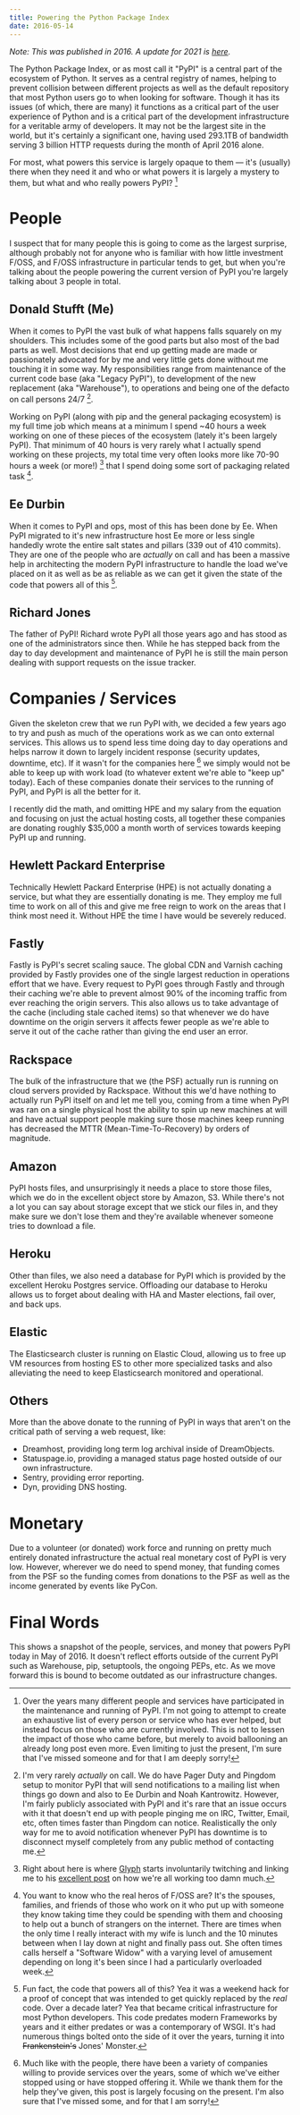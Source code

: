 ```yaml
---
title: Powering the Python Package Index
date: 2016-05-14
---
```


_Note: This was published in 2016. A update for 2021 is [here](https://dustingram.com/articles/2021/04/14/powering-the-python-package-index-in-2021/)._

The Python Package Index, or as most call it "PyPI" is a central part of the
ecosystem of Python. It serves as a central registry of names, helping to
prevent collision between different projects as well as the default repository
that most Python users go to when looking for software. Though it has its
issues (of which, there are many) it functions as a critical part of the user
experience of Python and is a critical part of the development infrastructure
for a veritable army of developers. It may not be the largest site in the
world, but it's certainly a significant one, having used 293.1TB of bandwidth
serving 3 billion HTTP requests during the month of April 2016 alone.

For most, what powers this service is largely opaque to them — it's (usually)
there when they need it and who or what powers it is largely a mystery to them,
but what and who really powers PyPI? [^1]


# People

I suspect that for many people this is going to come as the largest surprise,
although probably not for anyone who is familiar with how little investment
F/OSS, and F/OSS infrastructure in particular tends to get, but when you're
talking about the people powering the current version of PyPI you're largely
talking about 3 people in total.


## Donald Stufft (Me)

When it comes to PyPI the vast bulk of what happens falls squarely on my
shoulders. This includes some of the good parts but also most of the bad parts
as well. Most decisions that end up getting made are made or passionately
advocated for by me and very little gets done without me touching it in some
way. My responsibilities range from maintenance of the current code base (aka
"Legacy PyPI"), to development of the new replacement (aka "Warehouse"), to
operations and being one of the defacto on call persons 24/7 [^2].

Working on PyPI (along with pip and the general packaging ecosystem) is my full
time job which means at a minimum I spend ~40 hours a week working on one of
these pieces of the ecosystem (lately it's been largely PyPI). That minimum of
40 hours is very rarely what I actually spend working on these projects, my
total time very often looks more like 70-90 hours a week (or more!) [^3] that I
spend doing some sort of packaging related task [^4].


## Ee Durbin

When it comes to PyPI and ops, most of this has been done by Ee. When PyPI
migrated to it's new infrastructure host Ee more or less single handedly
wrote the entire salt states and pillars (339 out of 410 commits). They are one
of the people who are *actually* on call and has been a massive help in
architecting the modern PyPI infrastructure to handle the load we've placed on
it as well as be as reliable as we can get it given the state of the code that
powers all of this [^5].


## Richard Jones

The father of PyPI! Richard wrote PyPI all those years ago and has stood as one
of the administrators since then. While he has stepped back from the day to day
development and maintenance of PyPI he is still the main person dealing with
support requests on the issue tracker.


# Companies / Services

Given the skeleton crew that we run PyPI with, we decided a few years ago to
try and push as much of the operations work as we can onto external services.
This allows us to spend less time doing day to day operations and helps narrow
it down to largely incident response (security updates, downtime, etc). If it
wasn't for the companies here [^6] we simply would not be able to keep up with
work load (to whatever extent we're able to "keep up" today). Each of these
companies donate their services to the running of PyPI, and PyPI is all the
better for it.

I recently did the math, and omitting HPE and my salary from the equation and
focusing on just the actual hosting costs, all together these companies are
donating roughly $35,000 a month worth of services towards keeping PyPI up and
running.


## Hewlett Packard Enterprise

Technically Hewlett Packard Enterprise (HPE) is not actually donating a
service, but what they are essentially donating is me. They employ me full time
to work on all of this and give me free reign to work on the areas that I think
most need it. Without HPE the time I have would be severely reduced.


## Fastly

Fastly is PyPI's secret scaling sauce. The global CDN and Varnish caching
provided by Fastly provides one of the single largest reduction in operations
effort that we have. Every request to PyPI goes through Fastly and through
their caching we're able to prevent almost 90% of the incoming traffic from
ever reaching the origin servers. This also allows us to take advantage of the
cache (including stale cached items) so that whenever we do have downtime on
the origin servers it affects fewer people as we're able to serve it out of the
cache rather than giving the end user an error.


## Rackspace

The bulk of the infrastructure that we (the PSF) actually run is running on
cloud servers provided by Rackspace. Without this we'd have nothing to actually
run PyPI itself on and let me tell you, coming from a time when PyPI was ran on
a single physical host the ability to spin up new machines at will and have
actual support people making sure those machines keep running has decreased the
MTTR (Mean-Time-To-Recovery) by orders of magnitude.


## Amazon

PyPI hosts files, and unsurprisingly it needs a place to store those files,
which we do in the excellent object store by Amazon, S3. While there's not a
lot you can say about storage except that we stick our files in, and they make
sure we don't lose them and they're available whenever someone tries to
download a file.


## Heroku

Other than files, we also need a database for PyPI which is provided by the
excellent Heroku Postgres service. Offloading our database to Heroku allows us
to forget about dealing with HA and Master elections, fail over, and back ups.


## Elastic

The Elasticsearch cluster is running on Elastic Cloud, allowing us to free up
VM resources from hosting ES to other more specialized tasks and also
alleviating the need to keep Elasticsearch monitored and operational.


## Others

More than the above donate to the running of PyPI in ways that aren't on the
critical path of serving a web request, like:

* Dreamhost, providing long term log archival inside of DreamObjects.
* Statuspage.io, providing a managed status page hosted outside of our own
  infrastructure.
* Sentry, providing error reporting.
* Dyn, providing DNS hosting.


# Monetary

Due to a volunteer (or donated) work force and running on pretty much entirely
donated infrastructure the actual real monetary cost of PyPI is very low.
However, wherever we do need to spend money, that funding comes from the PSF
so the funding comes from donations to the PSF as well as the income generated
by events like PyCon.


# Final Words

This shows a snapshot of the people, services, and money that powers PyPI today
in May of 2016. It doesn't reflect efforts outside of the current PyPI such as
Warehouse, pip, setuptools, the ongoing PEPs, etc. As we move forward this is
bound to become outdated as our infrastructure changes.


[^1]: Over the years many different people and services have participated in
      the maintenance and running of PyPI. I'm not going to attempt to create
      an exhaustive list of every person or service who has ever helped, but
      instead focus on those who are currently involved. This is not to lessen
      the impact of those who came before, but merely to avoid ballooning an
      already long post even more. Even limiting to just the present, I'm sure
      that I've missed someone and for that I am deeply sorry!

[^2]: I'm very rarely *actually* on call. We do have Pager Duty and Pingdom
      setup to monitor PyPI that will send notifications to a mailing list when
      things go down and also to Ee Durbin and Noah Kantrowitz. However,
      I'm fairly publicly associated with PyPI and it's rare that an issue
      occurs with it that doesn't end up with people pinging me on IRC,
      Twitter, Email, etc, often times faster than Pingdom can notice.
      Realistically the only way for me to avoid notification whenever PyPI
      has downtime is to disconnect myself completely from any public method of
      contacting me.

[^3]: Right about here is where [Glyph](https://twitter.com/glyph) starts
      involuntarily twitching and linking me to his
      [excellent post](https://glyph.twistedmatrix.com/2016/01/stop-working-so-hard.html)
      on how we're all working too damn much.

[^4]: You want to know who the real heros of F/OSS are? It's the spouses,
      families, and friends of those who work on it who put up with someone
      they know taking time they could be spending with them and choosing to
      help out a bunch of strangers on the internet. There are times when the
      only time I really interact with my wife is lunch and the 10 minutes
      between when I lay down at night and finally pass out. She often times
      calls herself a "Software Widow" with a varying level of amusement
      depending on long it's been since I had a particularly overloaded week.

[^5]: Fun fact, the code that powers all of this? Yea it was a weekend hack for
      a proof of concept that was intended to get quickly replaced by the
      *real* code. Over a decade later? Yea that became critical infrastructure
      for most Python developers. This code predates modern Frameworks by years
      and it either predates or was a contemporary of WSGI. It's had numerous
      things bolted onto the side of it over the years, turning it into
      ~~Frankenstein's~~ Jones' Monster.

[^6]: Much like with the people, there have been a variety of companies willing
      to provide services over the years, some of which we've either stopped
      using or have stopped offering it. While we thank them for the help
      they've given, this post is largely focusing on the present. I'm also
      sure that I've missed some, and for that I am sorry!
